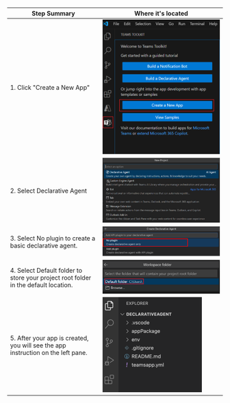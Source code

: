 | Step Summary        | Where it's located              |
|----------|----------------|
| 1. Click "Create a New App" | ![Image1](step1.png) |
| 2. Select Declarative Agent | ![Image2](step2.png) |
| 3. Select No plugin to create a basic declarative agent. | ![Image3](step3.svg) |
| 4. Select Default folder to store your project root folder in the default location. | ![Image4](step4.svg) |
| 5. After your app is created, you will see the app instruction on the left pane. | ![Image5](step5.svg) |
